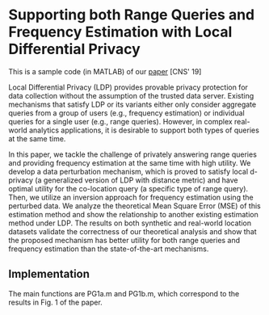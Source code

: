 # Supporting both Range Queries and Frequency Estimation with Local Differential Privacy

This is a sample code (in MATLAB) of our [paper](https://xiaolangu.github.io/files/CNS19_paper.pdf) [CNS' 19]

Local Differential Privacy (LDP) provides provable privacy protection for data collection without the assumption of the trusted data server. Existing mechanisms that satisfy LDP or its variants either only consider aggregate queries from a group of users (e.g., frequency estimation) or individual queries for a single user (e.g., range queries). However, in complex real-world analytics applications, it is desirable to support both types of queries at the same time.

In this paper, we tackle the challenge of privately answering range queries and providing frequency estimation at the same time with high utility. We develop a data perturbation mechanism, which is proved to satisfy local d-privacy (a generalized version of LDP with distance metric) and have optimal utility for the co-location query (a specific type of range query). Then, we utilize an inversion approach for frequency estimation using the perturbed data. We analyze the theoretical Mean Square Error (MSE) of this estimation method and show the relationship to another existing estimation method under LDP. The results on both synthetic and real-world location datasets validate the correctness of our theoretical analysis and show that the proposed mechanism has better utility for both range queries and frequency estimation than the state-of-the-art mechanisms.

## Implementation

The main functions are PG1a.m and PG1b.m, which correspond to the results in Fig. 1 of the paper.
